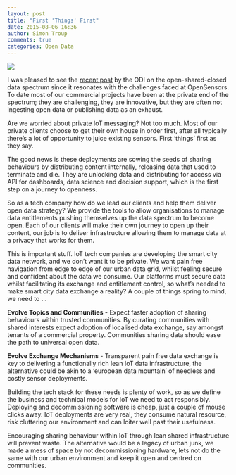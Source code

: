 ```yaml
---
layout: post
title: "First 'Things' First"
date: 2015-08-06 16:36
author: Simon Troup
comments: true
categories: Open Data 
---
```


<img src="{{ root_url }}/images/ODI.jpg" />

I was pleased to see the [recent post](http://theodi.org/data-spectrum) by the ODI on the open-shared-closed data spectrum since it resonates with the challenges faced at OpenSensors. To date most of our commercial projects have been at the private end of the spectrum; they are challenging, they are innovative, but they are often not ingesting open data or publishing data as an exhaust.

Are we worried about private IoT messaging? Not too much. Most of our private clients choose to get their own house in order first, after all typically there’s a lot of opportunity to juice existing sensors. First ‘things’ first as they say. 

The good news is these deployments are sowing the seeds of sharing behaviours by distributing content internally, releasing data that used to terminate and die. They are unlocking data and distributing for access via API for dashboards, data science and decision support, which is the first step on a journey to openness. 

So as a tech company how do we lead our clients and help them deliver open data strategy? We provide the tools to allow organisations to manage data entitlements pushing themselves up the data spectrum to become open. Each of our clients will make their own journey to open up their content, our job is to deliver infrastructure allowing them to manage data at a privacy that works for them. 

This is important stuff. IoT tech companies are developing the smart city data network, and we don’t want it to be private.  We want pain free navigation from edge to edge of our urban data grid, whilst feeling secure and confident about the data we consume. Our platforms must secure data whilst facilitating its exchange and entitlement control, so what’s needed to make smart city data exchange a reality? A couple of things spring to mind, we need to ...

**Evolve Topics and Communities** - Expect faster adoption of sharing behaviours within trusted communities. By curating communities with shared interests expect adoption of localised data exchange, say amongst tenants of a commercial property. Communities sharing data should ease the path to universal open data.

**Evolve Exchange Mechanisms** - Transparent pain free data exchange is key to delivering a functionally rich lean IoT data infrastructure, the alternative could be akin to a ‘european data mountain’ of needless and costly sensor deployments.

Building the tech stack for these needs is plenty of work, so as we define the business and technical models for IoT we need to act responsibly. Deploying and decommissioning software is cheap, just a couple of mouse clicks away. IoT deployments are very real, they consume natural resource, risk cluttering our environment and can loiter well past their usefulness. 

Encouraging sharing behaviour within IoT through lean shared infrastructure will prevent waste. The alternative would be a legacy of urban junk, we made a mess of space by not decommissioning hardware, lets not do the same with our urban environment and keep it open and centred on communities.

